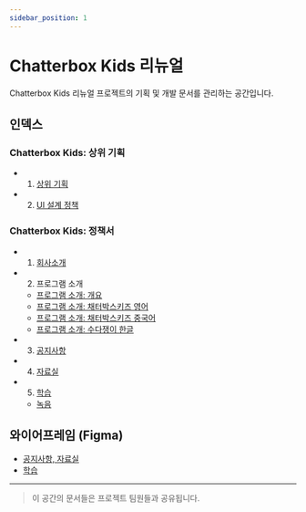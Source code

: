 ```yaml
---
sidebar_position: 1
---
```


# Chatterbox Kids 리뉴얼

Chatterbox Kids 리뉴얼 프로젝트의 기획 및 개발 문서를 관리하는 공간입니다.

## 인덱스

### Chatterbox Kids: 상위 기획
- 01) [상위 기획](/docs/project-c/high-level-planning)
- 02) [UI 설계 정책](/docs/project-c/ui-design-policy)

### Chatterbox Kids: 정책서
- 01) [회사소개](/docs/project-c/company-introduction)
- 02) 프로그램 소개
  - [프로그램 소개: 개요](/docs/project-c/program-introduction-overview)
  - [프로그램 소개: 채터박스키즈 영어](/docs/project-c/program-introduction-chatterboxkids-en)
  - [프로그램 소개: 채터박스키즈 중국어](/docs/project-c/program-introduction-chatterboxkids-zh)
  - [프로그램 소개: 수다쟁이 한글](/docs/project-c/program-introduction-sudajaengi-ko)
- 03) [공지사항](/docs/project-c/notices)
- 04) [자료실](/docs/project-c/resources)
- 05) [학습](/docs/project-c/learning)
  - [녹음](/docs/project-c/learning#5-개요)

## 와이어프레임 (Figma)
- [공지사항, 자료실](https://www.figma.com/design/ZF505IHRU43bYNkdOv4gEa/ChatterboxKids?node-id=6-2&t=sI0hUuS7AfzBYouE-1)
- [학습](https://www.figma.com/design/ZF505IHRU43bYNkdOv4gEa/ChatterboxKids?node-id=11-347&t=sI0hUuS7AfzBYouE-1)

---

> 이 공간의 문서들은 프로젝트 팀원들과 공유됩니다.